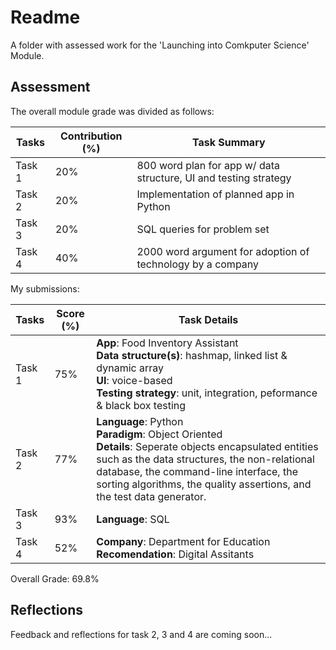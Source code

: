 # Readme

A folder with assessed work for the 'Launching into Comkputer Science' Module.

## Assessment

The overall module grade was divided as follows:

| Tasks  | Contribution (%) | Task Summary |
| ------ | ---------------- | ------------ |
| Task 1 | 20% | 800 word plan for app w/ data structure, UI and testing strategy |
| Task 2 | 20% | Implementation of planned app in Python |
| Task 3 | 20% | SQL queries for problem set |
| Task 4 | 40% | 2000 word argument for adoption of technology by a company |

My submissions:

| Tasks  | Score (%) | Task Details |
| ------ | --------- | ------------ |
| Task 1 | 75% | **App**: Food Inventory Assistant <br> **Data structure(s)**: hashmap, linked list & dynamic array <br> **UI**: voice-based <br> **Testing strategy**: unit, integration, peformance & black box testing  |
| Task 2 | 77% | **Language**: Python <br> **Paradigm**: Object Oriented <br> **Details**: Seperate objects encapsulated entities such as the data structures, the non-relational database, the command-line interface, the sorting algorithms, the quality assertions, and the test data generator.
| Task 3 | 93% | **Language**: SQL |
| Task 4 | 52% | **Company**: Department for Education <br> **Recomendation**: Digital Assitants|

Overall Grade: 69.8%

## Reflections

Feedback and reflections for task 2, 3 and 4 are coming soon...
